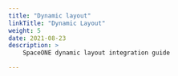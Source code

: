 ```yaml
---
title: "Dynamic layout"
linkTitle: "Dynamic Layout"
weight: 5
date: 2021-08-23
description: >
    SpaceONE dynamic layout integration guide

---
```



